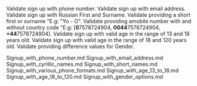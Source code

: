Validate sign up with phone number.
Validate sign up with email address.
Validate sign up with Russian First and Surname.
Validate providing a short first or surname "E.g: "Yo - O".
Validate providing  amobile number with and without country code "E.g: [**0**7578724904, **0044**7578724904, **+44**7578724904].
Validate sign up with valid age in the range of 13 and 18 years old.
Validate sign up with valid age in the range of 18 and 120 years old.
Validate providing difference values for Gender.
















Signup_with_phone_number.md
Signup_with_email_address.md
Signup_with_cyrillic_names.md
Signup_with_short_names.md
Signup_with_various_phone_formats.md
Signup_with_age_13_to_18.md
Signup_with_age_18_to_120.md
Signup_with_gender_options.md
